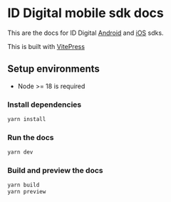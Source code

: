 # ID Digital mobile sdk docs

This are the docs for ID Digital [Android](https://github.com/IDDigital-Abitab/id-digital-android-sdk) and [iOS](https://github.com/IDDigital-Abitab/abitab-trustedx-sdk-poc) sdks.

This is built with [VitePress](https://vitepress.dev/guide/getting-started)

## Setup environments

- Node >= 18 is required

### Install dependencies

```bash
yarn install
```

### Run the docs

```bash
yarn dev
```

### Build and preview the docs

```bash
yarn build
yarn preview
```
